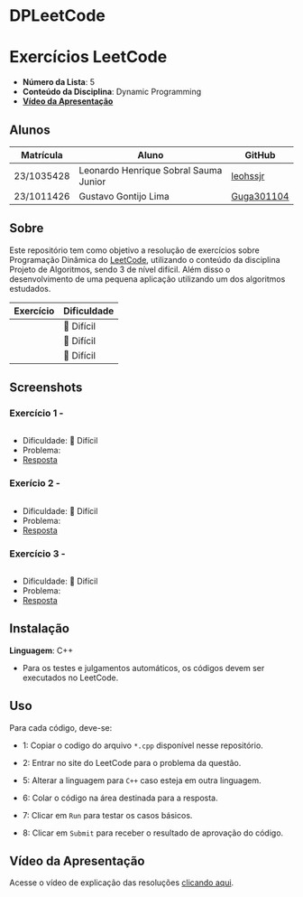 # DPLeetCode
# Exercícios LeetCode

- **Número da Lista**: 5 <br>
- **Conteúdo da Disciplina**: Dynamic Programming <br>
- [**Vídeo da Apresentação**]() <br>

## Alunos
|Matrícula | Aluno |GitHub|
| -- | -- | -- |
| 23/1035428  | Leonardo Henrique Sobral Sauma Junior |[leohssjr](https://github.com/leohssjr)|
| 23/1011426  | Gustavo Gontijo Lima |[Guga301104](https://github.com/guga301104)|

## Sobre 
Este repositório tem como objetivo a resolução de exercícios sobre Programação Dinâmica do [LeetCode](https://leetcode.com/), utilizando o conteúdo da disciplina Projeto de Algoritmos, sendo 3 de nível difícil. Além disso o desenvolvimento de uma pequena aplicação utilizando um dos algoritmos estudados.

|Exercício | Dificuldade |
| -- | -- |
|[]()|🔴 Difícil|
|[]()|🔴 Difícil|
|[]()|🔴 Difícil|

## Screenshots

### Exercício 1 - []()

![]()
- Dificuldade: 🔴 Difícil <br>
- Problema: []() <br>
- [Resposta]() <br>

### Exerício 2 - []()

![]()
- Dificuldade: 🔴 Difícil <br>
- Problema: []() <br>
- [Resposta]() <br>

### Exercício 3 - []()

![]()
- Dificuldade: 🔴 Difícil <br>
- Problema: []() <br>
- [Resposta]() <br>

## Instalação 
**Linguagem**: C++
- Para os testes e julgamentos automáticos, os códigos devem ser executados no LeetCode.

## Uso 
Para cada código, deve-se:
- 1: Copiar o codigo do arquivo ```*.cpp``` disponível nesse repositório.
 
- 2: Entrar no site do LeetCode para o problema da questão.

- 5: Alterar a linguagem para ```C++``` caso esteja em outra linguagem.
 
- 6: Colar o código na área destinada para a resposta.
 
- 7: Clicar em ```Run``` para testar os casos básicos.

- 8: Clicar em ```Submit``` para receber o resultado de aprovação do código.
  
## Vídeo da Apresentação
Acesse o vídeo de explicação das resoluções [clicando aqui]().